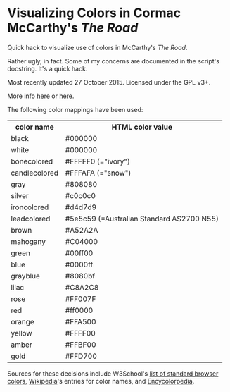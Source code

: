 Visualizing Colors in Cormac McCarthy's *The Road*
==================================================

Quick hack to visualize use of colors in McCarthy's *The Road*.

Rather ugly, in fact. Some of my concerns are documented in the script's docstring. It's a quick hack.

Most recently updated 27 October 2015. Licensed under the GPL v3+.

More info [here](http://is.gd/road_colors) or [here](http://patrickbrianmooney.nfshost.com/~patrick/ta/f15/litcs114/road-colors.html).


The following color mappings have been used:

<table>
<tr>
<th>color name</th><th>HTML color value</th>
</tr>
<tr>
<td>black</td><td>#000000</td>
</tr>
<tr>
<td>white</td><td>#000000</td>
</tr>
<tr>
<td>bonecolored</td><td>#FFFFF0 (="ivory")</td>
</tr>
<tr>
<td>candlecolored</td><td>#FFFAFA (="snow")</td>
</tr>
<tr>
<td>gray</td><td>#808080</td>
</tr>
<tr>
<td>silver</td><td>#c0c0c0</td>
</tr>
<tr>
<td>ironcolored</td><td>#d4d7d9</td>
</tr>
<tr>
<td>leadcolored</td><td>#5e5c59 (=Australian Standard AS2700 N55)</td>
</tr>
<tr>
<td>brown</td><td>#A52A2A</td>
</tr>
<tr>
<td>mahogany</td><td>#C04000</td>
</tr>
<tr>
<td>green</td><td>#00ff00</td>
</tr>
<tr>
<td>blue</td><td>#0000ff</td>
</tr>
<tr>
<td>grayblue</td><td>#8080bf</td>
</tr>
<tr>
<td>lilac</td><td>#C8A2C8</td>
</tr>
<tr>
<td>rose</td><td>#FF007F</td>
</tr>
<tr>
<td>red</td><td>#ff0000</td>
</tr>
<tr>
<td>orange</td><td>#FFA500</td>
</tr>
<tr>
<td>yellow</td><td>#FFFF00</td>
</tr>
<tr>
<td>amber</td><td>#FFBF00</td>
</tr>
<tr>
<td>gold</td><td>#FFD700</td>
</tr>
</table>

Sources for these decisions include W3School's [list of standard browser colors](http://www.w3schools.com/html/html_colornames.asp), [Wikipedia](https://en.wikipedia.org/)'s entries for color names, and [Encycolorpedia](http://encycolorpedia.com).